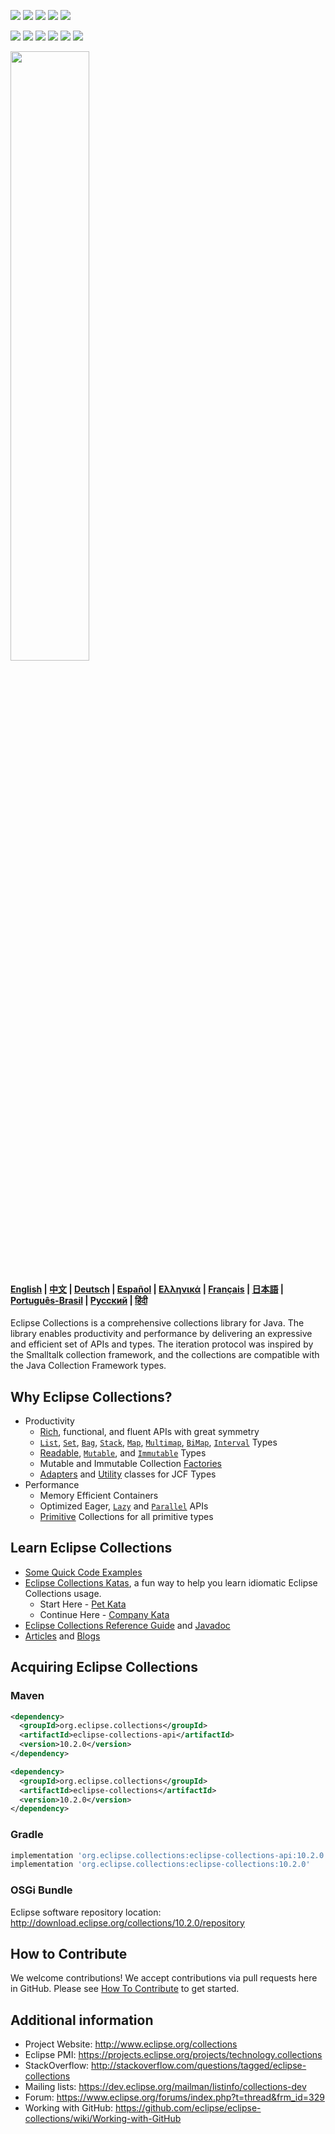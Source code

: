 <!--
  ~ Copyright (c) 2020 Goldman Sachs and others.
  ~ All rights reserved. This program and the accompanying materials
  ~ are made available under the terms of the Eclipse Public License v1.0
  ~ and Eclipse Distribution License v. 1.0 which accompany this distribution.
  ~ The Eclipse Public License is available at http://www.eclipse.org/legal/epl-v10.html
  ~ and the Eclipse Distribution License is available at
  ~ http://www.eclipse.org/org/documents/edl-v10.php.
  -->
[![][travis img]][travis]
[![][maven img]][maven]
[![][release img]][release]
[![][license-epl img]][license-epl]
[![][license-edl img]][license-edl]

[![][actions unit-tests img]][actions unit-tests]
[![][actions acceptance-tests img]][actions acceptance-tests]
[![][actions performance-tests img]][actions performance-tests]
[![][actions checkstyle img]][actions checkstyle]
[![][actions findbugs img]][actions findbugs]
[![][actions javadoc img]][actions javadoc]

<a href="https://www.eclipse.org/collections/"><img src="https://github.com/eclipse/eclipse-collections/blob/master/artwork/eclipse-collections-logo.png" height="50%" width="50%"></a>

#### [English](https://www.eclipse.org/collections/) | [中文](https://www.eclipse.org/collections/cn/index.html) | [Deutsch](https://www.eclipse.org/collections/de/index.html) | [Español](https://www.eclipse.org/collections/es/index.html) | [Ελληνικά](https://www.eclipse.org/collections/el/index.html) | [Français](https://www.eclipse.org/collections/fr/index.html) | [日本語](https://www.eclipse.org/collections/ja/index.html) | [Português-Brasil](https://www.eclipse.org/collections/pt-br/index.html) | [Русский](https://www.eclipse.org/collections/ru/index.html) | [हिंदी](https://www.eclipse.org/collections/hi/index.html)
Eclipse Collections is a comprehensive collections library for Java. The library enables productivity and performance by delivering an expressive and efficient set of APIs and types. The iteration protocol was inspired by the Smalltalk collection framework, and the collections are compatible with the Java Collection Framework types.


## Why Eclipse Collections?

* Productivity
    * [Rich][RichIterable], functional, and fluent APIs with great symmetry 
    * [`List`][ListIterable], [`Set`][SetIterable], [`Bag`][Bag], [`Stack`][StackIterable], [`Map`][MapIterable], [`Multimap`][Multimap], [`BiMap`][BiMap], [`Interval`][Interval] Types 
    * [Readable][RichIterable], [`Mutable`][MutableCollection], and [`Immutable`][ImmutableCollection] Types
    * Mutable and Immutable Collection [Factories][Factories]
    * [Adapters][Adapters] and [Utility][Utilities] classes for JCF Types
* Performance
    * Memory Efficient Containers 
    * Optimized Eager, [`Lazy`][LazyIterable] and [`Parallel`][ParallelIterable] APIs
    * [Primitive][PrimitiveIterable] Collections for all primitive types 

## Learn Eclipse Collections

* [Some Quick Code Examples](./README_EXAMPLES.md)
* [Eclipse Collections Katas](https://github.com/eclipse/eclipse-collections-kata), a fun way to help you learn idiomatic Eclipse Collections usage.
    * Start Here - [Pet Kata](http://eclipse.github.io/eclipse-collections-kata/pet-kata/#/) 
    * Continue Here - [Company Kata](http://eclipse.github.io/eclipse-collections-kata/company-kata/#/)
* [Eclipse Collections Reference Guide](https://github.com/eclipse/eclipse-collections/blob/master/docs/guide.md) and [Javadoc](https://www.eclipse.org/collections/javadoc/10.2.0/overview-summary.html)
* [Articles](https://github.com/eclipse/eclipse-collections/wiki/Articles) and [Blogs](https://medium.com/tag/eclipse-collections/latest)


## Acquiring Eclipse Collections

### Maven
```xml
<dependency>
  <groupId>org.eclipse.collections</groupId>
  <artifactId>eclipse-collections-api</artifactId>
  <version>10.2.0</version>
</dependency>

<dependency>
  <groupId>org.eclipse.collections</groupId>
  <artifactId>eclipse-collections</artifactId>
  <version>10.2.0</version>
</dependency>
```

### Gradle

```groovy
implementation 'org.eclipse.collections:eclipse-collections-api:10.2.0'
implementation 'org.eclipse.collections:eclipse-collections:10.2.0'
```

### OSGi Bundle
Eclipse software repository location: http://download.eclipse.org/collections/10.2.0/repository


## How to Contribute

We welcome contributions! We accept contributions via pull requests here in GitHub. Please see [How To Contribute](CONTRIBUTING.md) to get started.


## Additional information

* Project Website: http://www.eclipse.org/collections
* Eclipse PMI: https://projects.eclipse.org/projects/technology.collections
* StackOverflow: http://stackoverflow.com/questions/tagged/eclipse-collections
* Mailing lists: https://dev.eclipse.org/mailman/listinfo/collections-dev
* Forum: https://www.eclipse.org/forums/index.php?t=thread&frm_id=329
* Working with GitHub: https://github.com/eclipse/eclipse-collections/wiki/Working-with-GitHub

[actions acceptance-tests]:https://github.com/eclipse/eclipse-collections/actions?query=workflow%3A%22Acceptance+Tests%22
[actions acceptance-tests img]:https://github.com/eclipse/eclipse-collections/workflows/Acceptance%20Tests/badge.svg?branch=master

[actions unit-tests]:https://github.com/eclipse/eclipse-collections/actions?query=workflow%3A%22Unit+tests%22
[actions unit-tests img]:https://github.com/eclipse/eclipse-collections/workflows/Unit%20tests/badge.svg?branch=master

[actions performance-tests]:https://github.com/eclipse/eclipse-collections/actions?query=workflow%3A%22Performance+Tests%22
[actions performance-tests img]:https://github.com/eclipse/eclipse-collections/workflows/Performance%20Tests/badge.svg?branch=master

[actions checkstyle]:https://github.com/eclipse/eclipse-collections/actions?query=workflow%3A%22Checkstyle%22
[actions checkstyle img]:https://github.com/eclipse/eclipse-collections/workflows/Checkstyle/badge.svg?branch=master

[actions findbugs]:https://github.com/eclipse/eclipse-collections/actions?query=workflow%3A%22Findbugs%22
[actions findbugs img]:https://github.com/eclipse/eclipse-collections/workflows/Findbugs/badge.svg?branch=master

[actions javadoc]:https://github.com/eclipse/eclipse-collections/actions?query=workflow%3A%22JavaDoc%22
[actions javadoc img]:https://github.com/eclipse/eclipse-collections/workflows/JavaDoc/badge.svg?branch=master

[travis]:https://travis-ci.org/eclipse/eclipse-collections
[travis img]:https://travis-ci.org/eclipse/eclipse-collections.svg?branch=master

[maven]:http://search.maven.org/#search|gav|1|g:"org.eclipse.collections"%20AND%20a:"eclipse-collections"
[maven img]:https://maven-badges.herokuapp.com/maven-central/org.eclipse.collections/eclipse-collections/badge.svg

[release]:https://github.com/eclipse/eclipse-collections/releases
[release img]:https://img.shields.io/github/release/eclipse/eclipse-collections.svg

[license-epl]:LICENSE-EPL-1.0.txt
[license-epl img]:https://img.shields.io/badge/License-EPL-blue.svg

[license-edl]:LICENSE-EDL-1.0.txt
[license-edl img]:https://img.shields.io/badge/License-EDL-blue.svg

[RichIterable]: https://www.eclipse.org/collections/javadoc/10.2.0/org/eclipse/collections/api/RichIterable.html
[ListIterable]: https://www.eclipse.org/collections/javadoc/10.2.0/org/eclipse/collections/api/list/ListIterable.html
[SetIterable]: https://www.eclipse.org/collections/javadoc/10.2.0/org/eclipse/collections/api/set/SetIterable.html
[Bag]: https://www.eclipse.org/collections/javadoc/10.2.0/org/eclipse/collections/api/bag/Bag.html
[StackIterable]: https://www.eclipse.org/collections/javadoc/10.2.0/org/eclipse/collections/api/stack/StackIterable.html
[MapIterable]: https://www.eclipse.org/collections/javadoc/10.2.0/org/eclipse/collections/api/map/MapIterable.html
[Multimap]: https://www.eclipse.org/collections/javadoc/10.2.0/org/eclipse/collections/api/multimap/Multimap.html
[BiMap]: https://www.eclipse.org/collections/javadoc/10.2.0/org/eclipse/collections/api/bimap/BiMap.html
[Interval]: https://www.eclipse.org/collections/javadoc/10.2.0/org/eclipse/collections/impl/list/Interval.html
[MutableCollection]: https://www.eclipse.org/collections/javadoc/10.2.0/org/eclipse/collections/api/collection/MutableCollection.html
[ImmutableCollection]: https://www.eclipse.org/collections/javadoc/10.2.0/org/eclipse/collections/api/collection/ImmutableCollection.html
[LazyIterable]: https://www.eclipse.org/collections/javadoc/10.2.0/org/eclipse/collections/api/LazyIterable.html
[ParallelIterable]: https://www.eclipse.org/collections/javadoc/10.2.0/org/eclipse/collections/api/ParallelIterable.html
[PrimitiveIterable]: https://www.eclipse.org/collections/javadoc/10.2.0/org/eclipse/collections/api/PrimitiveIterable.html
[Utilities]: https://www.eclipse.org/collections/javadoc/10.2.0/org/eclipse/collections/impl/utility/package-summary.html
[Adapters]: https://www.eclipse.org/collections/javadoc/10.2.0/org/eclipse/collections/impl/collection/mutable/AbstractCollectionAdapter.html

[Factories]: https://www.eclipse.org/collections/javadoc/10.2.0/org/eclipse/collections/impl/factory/package-summary.html
